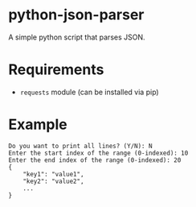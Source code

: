 # python-json-parser
A simple python script that parses JSON.
# Requirements
* `requests` module (can be installed via pip)
# Example
```Length of full JSON data: 100
Do you want to print all lines? (Y/N): N
Enter the start index of the range (0-indexed): 10
Enter the end index of the range (0-indexed): 20
{
    "key1": "value1",
    "key2": "value2",
    ...
}
```
